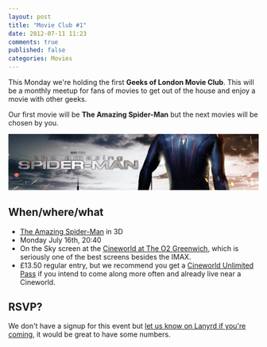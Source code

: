 ```yaml
---
layout: post
title: "Movie Club #1"
date: 2012-07-11 11:23
comments: true
published: false
categories: Movies
---
```


This Monday we're holding the first **Geeks of London Movie Club**. This will be a monthly meetup for fans of movies to get out of the house and enjoy a movie with other geeks.

Our first movie will be **The Amazing Spider-Man** but the next movies will be chosen by you.

![The Amazing Spider-Man](/images/posts/spiderman.png)

## When/where/what

* [The Amazing Spider-Man](http://www.imdb.com/title/tt0948470/) in 3D
* Monday July 16th, 20:40
* On the Sky screen at the [Cineworld at The O2 Greenwich](http://www.cineworld.co.uk/cinemas/79), which is seriously one of the best screens besides the IMAX.
* £13.50 regular entry, but we recommend you get a [Cineworld Unlimited Pass](http://geeksoflondon.com/blog/2012/06/30/geeks-of-london-movie-club/) if you intend to come along more often and already live near a Cineworld.

## RSVP?

We don't have a signup for this event but [let us know on Lanyrd if you're coming](http://lanyrd.com/2012/the-geeks-of-london-movie-club-1/), it would be great to have some numbers.